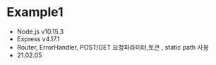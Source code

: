 Example1
======================

* Node.js v10.15.3
* Express v4.17.1
* Router, ErrorHandler, POST/GET 요청파라미터,토큰 , static path 사용
* 21.02.05